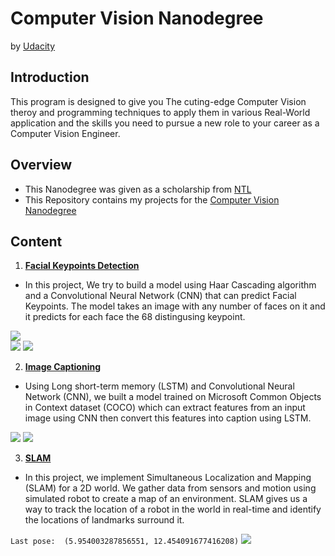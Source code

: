 # Computer Vision Nanodegree

by [Udacity](https://www.udacity.com/)<br/>
## Introduction
This program is designed to give you The cuting-edge Computer Vision theroy and programming techniques to apply them in various Real-World application and the skills you need to pursue a new role to your career as a Computer Vision Engineer.  


## Overview
  - This Nanodegree was given as a scholarship from [NTL](http://techleaders.eg/)
  - This Repository contains my projects for the [Computer Vision Nanodegree](https://www.udacity.com/course/computer-vision-nanodegree--nd891)

## Content
  1. [**Facial Keypoints Detection**](https://github.com/MohamedAskar/Computer-Vision-Nanodegree/tree/master/1.%20Facial%20Keypoints%20Detector)<br/>
  
  
  - In this project, We try to build a model using Haar Cascading algorithm and a Convolutional Neural Network (CNN) that can predict Facial Keypoints. The model takes an image with any number of faces on it and it predicts for each face the 68 distingusing keypoint.<br/>
  
  
  ![](https://user-images.githubusercontent.com/47199425/85956298-671d8c00-b985-11ea-9449-2be79b15d86a.png)<br/>
  ![](https://user-images.githubusercontent.com/47199425/85956462-5d485880-b986-11ea-9adb-b70bfba06842.png) ![](https://user-images.githubusercontent.com/47199425/85956358-a2b85600-b985-11ea-8d8a-1df1abfd14c3.png) 

  2. [**Image Captioning**](https://github.com/MohamedAskar/Computer-Vision-Nanodegree/tree/master/2.%20Image%20Captioning)<br/>
  
  
  - Using Long short-term memory (LSTM) and Convolutional Neural Network (CNN), we built a model trained on Microsoft Common Objects in Context dataset (COCO) which can extract features from an input image using CNN then convert this features into caption using LSTM.<br/>
  
  
 ![](https://user-images.githubusercontent.com/47199425/85957480-f333b180-b98d-11ea-9001-ef134b40baf1.png)  ![](https://user-images.githubusercontent.com/47199425/85957453-deefb480-b98d-11ea-93d3-008a8f957ebe.png) 



  3. [**SLAM**](https://github.com/MohamedAskar/Computer-Vision-Nanodegree/tree/master/3.%20SLAM)<br/>
  
  
  
  - In this project, we implement Simultaneous Localization and Mapping (SLAM) for a 2D world. We gather data from sensors and motion using simulated robot to create a map of an environment. SLAM gives us a way to track the location of a robot in the world in real-time and identify the locations of landmarks surround it.<br/>
  
  
  `Last pose:  (5.954003287856551, 12.454091677416208)`
![](https://user-images.githubusercontent.com/47199425/85957654-638f0280-b98f-11ea-8560-4428a0317e56.png)

  


